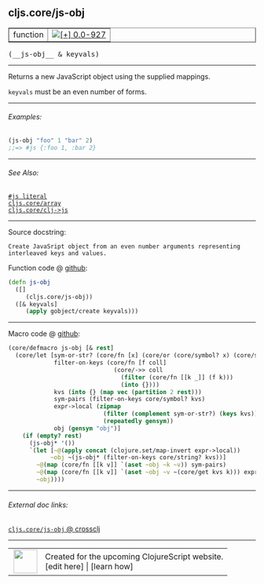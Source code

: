 ## cljs.core/js-obj



 <table border="1">
<tr>
<td>function</td>
<td><a href="https://github.com/cljsinfo/cljs-api-docs/tree/0.0-927"><img valign="middle" alt="[+] 0.0-927" title="Added in 0.0-927" src="https://img.shields.io/badge/+-0.0--927-lightgrey.svg"></a> </td>
</tr>
</table>


 <samp>
(__js-obj__ & keyvals)<br>
</samp>

---

Returns a new JavaScript object using the supplied mappings.

`keyvals` must be an even number of forms.

---

###### Examples:

```clj
(js-obj "foo" 1 "bar" 2)
;;=> #js {:foo 1, :bar 2}
```

---

###### See Also:

[`#js literal`](syntax_js-literal.md)<br>
[`cljs.core/array`](cljs.core_array.md)<br>
[`cljs.core/clj->js`](cljs.core_clj-GTjs.md)<br>

---


Source docstring:

```
Create JavaSript object from an even number arguments representing
interleaved keys and values.
```


Function code @ [github](https://github.com/clojure/clojurescript/blob/r1.7.10/src/main/cljs/cljs/core.cljs#L1918-L1924):

```clj
(defn js-obj
  ([]
     (cljs.core/js-obj))
  ([& keyvals]
     (apply gobject/create keyvals)))
```

<!--
Repo - tag - source tree - lines:

 <pre>
clojurescript @ r1.7.10
└── src
    └── main
        └── cljs
            └── cljs
                └── <ins>[core.cljs:1918-1924](https://github.com/clojure/clojurescript/blob/r1.7.10/src/main/cljs/cljs/core.cljs#L1918-L1924)</ins>
</pre>

-->

---

Macro code @ [github](https://github.com/clojure/clojurescript/blob/r1.7.10/src/main/clojure/cljs/core.cljc#L2312-L2330):

```clj
(core/defmacro js-obj [& rest]
  (core/let [sym-or-str? (core/fn [x] (core/or (core/symbol? x) (core/string? x)))
             filter-on-keys (core/fn [f coll]
                              (core/->> coll
                                (filter (core/fn [[k _]] (f k)))
                                (into {})))
             kvs (into {} (map vec (partition 2 rest)))
             sym-pairs (filter-on-keys core/symbol? kvs)
             expr->local (zipmap
                           (filter (complement sym-or-str?) (keys kvs))
                           (repeatedly gensym))
             obj (gensym "obj")]
    (if (empty? rest)
      (js-obj* '())
      `(let [~@(apply concat (clojure.set/map-invert expr->local))
            ~obj ~(js-obj* (filter-on-keys core/string? kvs))]
        ~@(map (core/fn [[k v]] `(aset ~obj ~k ~v)) sym-pairs)
        ~@(map (core/fn [[k v]] `(aset ~obj ~v ~(core/get kvs k))) expr->local)
        ~obj))))
```

<!--
Repo - tag - source tree - lines:

 <pre>
clojurescript @ r1.7.10
└── src
    └── main
        └── clojure
            └── cljs
                └── <ins>[core.cljc:2312-2330](https://github.com/clojure/clojurescript/blob/r1.7.10/src/main/clojure/cljs/core.cljc#L2312-L2330)</ins>
</pre>
-->

---


###### External doc links:

[`cljs.core/js-obj` @ crossclj](http://crossclj.info/fun/cljs.core.cljs/js-obj.html)<br>

---

 <table>
<tr><td>
<img valign="middle" align="right" width="48px" src="http://i.imgur.com/Hi20huC.png">
</td><td>
Created for the upcoming ClojureScript website.<br>
[edit here] | [learn how]
</td></tr></table>

[edit here]:https://github.com/cljsinfo/cljs-api-docs/blob/master/cljsdoc/cljs.core_js-obj.cljsdoc
[learn how]:https://github.com/cljsinfo/cljs-api-docs/wiki/cljsdoc-files

<!--

This information was too distracting to show to readers, but I'll leave it
commented here since it is helpful to:

- pretty-print the data used to generate this document
- and show how to retrieve that data



The API data for this symbol:

```clj
{:description "Returns a new JavaScript object using the supplied mappings.\n\n`keyvals` must be an even number of forms.",
 :ns "cljs.core",
 :name "js-obj",
 :signature ["[& keyvals]"],
 :history [["+" "0.0-927"]],
 :type "function",
 :related ["syntax/js-literal" "cljs.core/array" "cljs.core/clj->js"],
 :full-name-encode "cljs.core_js-obj",
 :source {:code "(defn js-obj\n  ([]\n     (cljs.core/js-obj))\n  ([& keyvals]\n     (apply gobject/create keyvals)))",
          :title "Function code",
          :repo "clojurescript",
          :tag "r1.7.10",
          :filename "src/main/cljs/cljs/core.cljs",
          :lines [1918 1924]},
 :extra-sources [{:code "(core/defmacro js-obj [& rest]\n  (core/let [sym-or-str? (core/fn [x] (core/or (core/symbol? x) (core/string? x)))\n             filter-on-keys (core/fn [f coll]\n                              (core/->> coll\n                                (filter (core/fn [[k _]] (f k)))\n                                (into {})))\n             kvs (into {} (map vec (partition 2 rest)))\n             sym-pairs (filter-on-keys core/symbol? kvs)\n             expr->local (zipmap\n                           (filter (complement sym-or-str?) (keys kvs))\n                           (repeatedly gensym))\n             obj (gensym \"obj\")]\n    (if (empty? rest)\n      (js-obj* '())\n      `(let [~@(apply concat (clojure.set/map-invert expr->local))\n            ~obj ~(js-obj* (filter-on-keys core/string? kvs))]\n        ~@(map (core/fn [[k v]] `(aset ~obj ~k ~v)) sym-pairs)\n        ~@(map (core/fn [[k v]] `(aset ~obj ~v ~(core/get kvs k))) expr->local)\n        ~obj))))",
                  :title "Macro code",
                  :repo "clojurescript",
                  :tag "r1.7.10",
                  :filename "src/main/clojure/cljs/core.cljc",
                  :lines [2312 2330]}],
 :examples [{:id "657cd7",
             :content "```clj\n(js-obj \"foo\" 1 \"bar\" 2)\n;;=> #js {:foo 1, :bar 2}\n```"}],
 :full-name "cljs.core/js-obj",
 :docstring "Create JavaSript object from an even number arguments representing\ninterleaved keys and values."}

```

Retrieve the API data for this symbol:

```clj
;; from Clojure REPL
(require '[clojure.edn :as edn])
(-> (slurp "https://raw.githubusercontent.com/cljsinfo/cljs-api-docs/catalog/cljs-api.edn")
    (edn/read-string)
    (get-in [:symbols "cljs.core/js-obj"]))
```

-->

